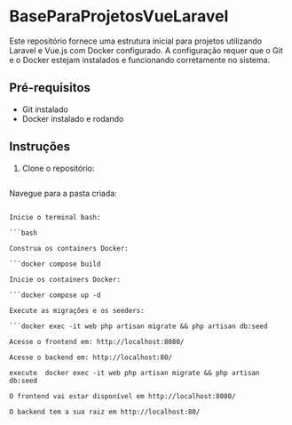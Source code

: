 # BaseParaProjetosVueLaravel
Este repositório fornece uma estrutura inicial para projetos utilizando Laravel e Vue.js com Docker configurado. A configuração requer que o Git e o Docker estejam instalados e funcionando corretamente no sistema.

## Pré-requisitos
- Git instalado
- Docker instalado e rodando

## Instruções

1. Clone o repositório:
   ```git clone https://github.com/MarcusAbagnale/BaseParaProjetosVueLaravel
   
Navegue para a pasta criada:

```cd BaseParaProjetosVueLaravel

Inicie o terminal bash:

```bash

Construa os containers Docker:

```docker compose build

Inicie os containers Docker:

```docker compose up -d

Execute as migrações e os seeders:

```docker exec -it web php artisan migrate && php artisan db:seed

Acesse o frontend em: http://localhost:8080/

Acesse o backend em: http://localhost:80/

execute  docker exec -it web php artisan migrate && php artisan db:seed

O frontend vai estar disponível em http://localhost:8080/

O backend tem a sua raiz em http://localhost:80/
